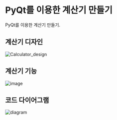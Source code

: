 # PyQt를 이용한 계산기 만들기
PyQt를 이용한 계산기 만들기.


## 계산기 디자인
![Calculator_design](https://github.com/Pogajoa/Calculator/assets/87626122/f04f739e-028f-4954-9c89-7e003fe26ef0)


## 계산기 기능
![image](https://github.com/Pogajoa/Calculator/assets/87626122/ef00b64f-0437-4713-9a76-2ff2061b19ea)


## 코드 다이어그램
![diagram](https://github.com/Pogajoa/Calculator/assets/87626122/1e12b8d8-6b3e-4e32-9474-00779ebf9c8d)
